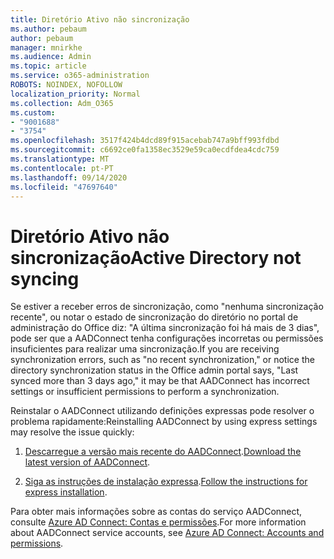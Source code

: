 ```yaml
---
title: Diretório Ativo não sincronização
ms.author: pebaum
author: pebaum
manager: mnirkhe
ms.audience: Admin
ms.topic: article
ms.service: o365-administration
ROBOTS: NOINDEX, NOFOLLOW
localization_priority: Normal
ms.collection: Adm_O365
ms.custom:
- "9001688"
- "3754"
ms.openlocfilehash: 3517f424b4dcd89f915acebab747a9bff993fdbd
ms.sourcegitcommit: c6692ce0fa1358ec3529e59ca0ecdfdea4cdc759
ms.translationtype: MT
ms.contentlocale: pt-PT
ms.lasthandoff: 09/14/2020
ms.locfileid: "47697640"
---
```

# <a name="active-directory-not-syncing"></a><span data-ttu-id="fdde9-102">Diretório Ativo não sincronização</span><span class="sxs-lookup"><span data-stu-id="fdde9-102">Active Directory not syncing</span></span>

<span data-ttu-id="fdde9-103">Se estiver a receber erros de sincronização, como "nenhuma sincronização recente", ou notar o estado de sincronização do diretório no portal de administração do Office diz: "A última sincronização foi há mais de 3 dias", pode ser que a AADConnect tenha configurações incorretas ou permissões insuficientes para realizar uma sincronização.</span><span class="sxs-lookup"><span data-stu-id="fdde9-103">If you are receiving synchronization errors, such as "no recent synchronization," or notice the directory synchronization status in the Office admin portal says, "Last synced more than 3 days ago," it may be that AADConnect has incorrect settings or insufficient permissions to perform a synchronization.</span></span>  

<span data-ttu-id="fdde9-104">Reinstalar o AADConnect utilizando definições expressas pode resolver o problema rapidamente:</span><span class="sxs-lookup"><span data-stu-id="fdde9-104">Reinstalling AADConnect by using express settings may resolve the issue quickly:</span></span>

1. <span data-ttu-id="fdde9-105">[Descarregue a versão mais recente do AADConnect](https://go.microsoft.com/fwlink/?LinkId=615771).</span><span class="sxs-lookup"><span data-stu-id="fdde9-105">[Download the latest version of AADConnect](https://go.microsoft.com/fwlink/?LinkId=615771).</span></span>

2. <span data-ttu-id="fdde9-106">[Siga as instruções de instalação expressa](https://docs.microsoft.com/azure/active-directory/hybrid/how-to-connect-install-express).</span><span class="sxs-lookup"><span data-stu-id="fdde9-106">[Follow the instructions for express installation](https://docs.microsoft.com/azure/active-directory/hybrid/how-to-connect-install-express).</span></span>

<span data-ttu-id="fdde9-107">Para obter mais informações sobre as contas do serviço AADConnect, consulte [Azure AD Connect: Contas e permissões](https://docs.microsoft.com/azure/active-directory/hybrid/reference-connect-accounts-permissions).</span><span class="sxs-lookup"><span data-stu-id="fdde9-107">For more information about AADConnect service accounts, see [Azure AD Connect: Accounts and permissions](https://docs.microsoft.com/azure/active-directory/hybrid/reference-connect-accounts-permissions).</span></span>
